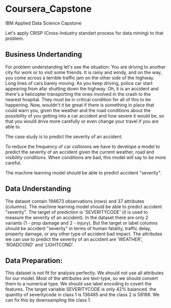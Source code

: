 # Coursera_Capstone
IBM Applied Data Science Capstone

Let's apply CRISP (Cross-Industry standart process for data mining) to that problem.

## Business Undertanding

For problem understanding let's see the situation: 
You are driving to another city for work or to visit some friends. It is rainy and windy, and on the way, you come across a terrible traffic jam on the other side of the highway. Long lines of cars barely moving. As you keep driving, police car start appearing from afar shutting down the highway. 
Oh, it is an accident and there's a helicopter transporting the ones involved in the crash to the nearest hospital. They must be in critical condition for all of this to be happening. 
Now, wouldn't it be great if there is something in place that could warn you, given the weather and the road conditions about the possibility of you getting into a car accident and how severe it would be, so that you would drive more carefully or even change your travel if you are able to.

The case study is to predict the severity of an accident. 

To reduce the frequency of car collisions we have to develope a model to predict the severity of an accident given the current weather, road and visibility conditions. 
When conditions are bad, this model will say to be more careful.

The machine learning model should be able to predict accident "severity".

## Data Understanding
The dataset contain 194673 observations (rows) and 37 attributes (columns).
The machine learning model should be able to predict accident "severity".
The target of prediction is 'SEVERITYCODE' (it is used to measure the severity of an accident).
In the dataset there are only 2 variants (1 - prop damage and 2 - injury).
But the target or label columns should be accident "severity" in terms of human fatality, traffic delay, property damage, or any other type of accident bad impact. 
The attributes we can use to predict the severity of an accident are 'WEATHER', 'ROADCOND' and 'LIGHTCOND'.

## Data Preparation:
This dataset is not fit for analysis perfectly.
We should not use all attributes for our model. 
Most of the attributes are text-type, so we should convert them to a numerical type.
We should use label encoding to covert the features.
The target variable SEVERITYCODE is only 42% balanced. 
the quantity of severitycode in class 1 is 136485 and the class 2 is 58188.
We can fix this by downsampling the class 1.

